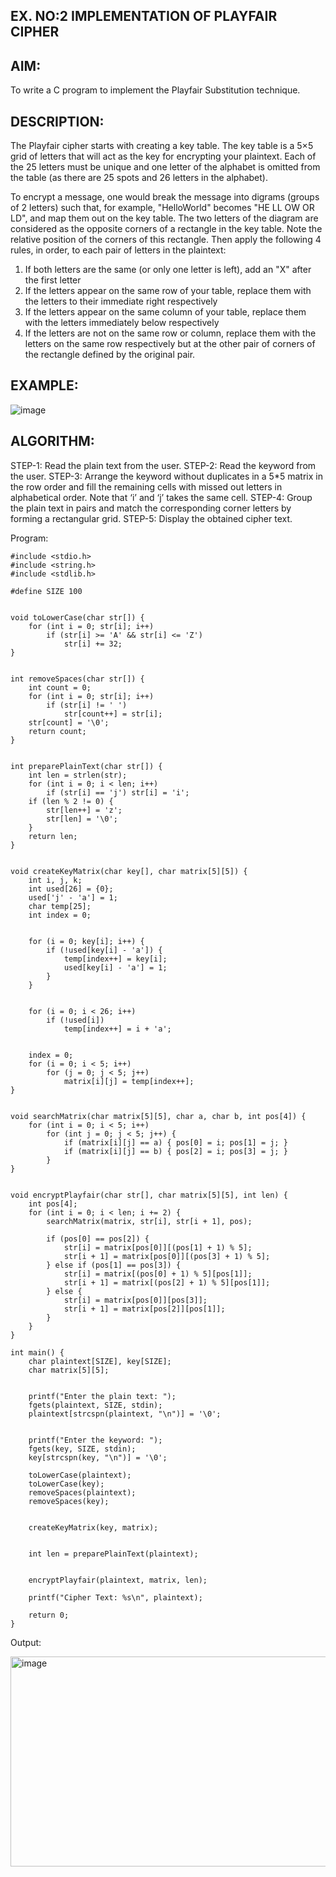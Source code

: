 ## EX. NO:2 IMPLEMENTATION OF PLAYFAIR CIPHER

 

## AIM:
 

 

To write a C program to implement the Playfair Substitution technique.

## DESCRIPTION:

The Playfair cipher starts with creating a key table. The key table is a 5×5 grid of letters that will act as the key for encrypting your plaintext. Each of the 25 letters must be unique and one letter of the alphabet is omitted from the table (as there are 25 spots and 26 letters in the alphabet).

To encrypt a message, one would break the message into digrams (groups of 2 letters) such that, for example, "HelloWorld" becomes "HE LL OW OR LD", and map them out on the key table. The two letters of the diagram are considered as the opposite corners of a rectangle in the key table. Note the relative position of the corners of this rectangle. Then apply the following 4 rules, in order, to each pair of letters in the plaintext:
1.	If both letters are the same (or only one letter is left), add an "X" after the first letter
2.	If the letters appear on the same row of your table, replace them with the letters to their immediate right respectively
3.	If the letters appear on the same column of your table, replace them with the letters immediately below respectively
4.	If the letters are not on the same row or column, replace them with the letters on the same row respectively but at the other pair of corners of the rectangle defined by the original pair.
## EXAMPLE:
![image](https://github.com/Hemamanigandan/EX-NO-2-/assets/149653568/e6858d4f-b122-42ba-acdb-db18ec2e9675)

 

## ALGORITHM:

STEP-1: Read the plain text from the user.
STEP-2: Read the keyword from the user.
STEP-3: Arrange the keyword without duplicates in a 5*5 matrix in the row order and fill the remaining cells with missed out letters in alphabetical order. Note that ‘i’ and ‘j’ takes the same cell.
STEP-4: Group the plain text in pairs and match the corresponding corner letters by forming a rectangular grid.
STEP-5: Display the obtained cipher text.




Program:
```
#include <stdio.h>
#include <string.h>
#include <stdlib.h>

#define SIZE 100


void toLowerCase(char str[]) {
    for (int i = 0; str[i]; i++)
        if (str[i] >= 'A' && str[i] <= 'Z')
            str[i] += 32;
}


int removeSpaces(char str[]) {
    int count = 0;
    for (int i = 0; str[i]; i++)
        if (str[i] != ' ')
            str[count++] = str[i];
    str[count] = '\0';
    return count;
}


int preparePlainText(char str[]) {
    int len = strlen(str);
    for (int i = 0; i < len; i++)
        if (str[i] == 'j') str[i] = 'i';
    if (len % 2 != 0) {
        str[len++] = 'z'; 
        str[len] = '\0';
    }
    return len;
}


void createKeyMatrix(char key[], char matrix[5][5]) {
    int i, j, k;
    int used[26] = {0}; 
    used['j' - 'a'] = 1; 
    char temp[25];
    int index = 0;

  
    for (i = 0; key[i]; i++) {
        if (!used[key[i] - 'a']) {
            temp[index++] = key[i];
            used[key[i] - 'a'] = 1;
        }
    }

 
    for (i = 0; i < 26; i++)
        if (!used[i])
            temp[index++] = i + 'a';

  
    index = 0;
    for (i = 0; i < 5; i++)
        for (j = 0; j < 5; j++)
            matrix[i][j] = temp[index++];
}


void searchMatrix(char matrix[5][5], char a, char b, int pos[4]) {
    for (int i = 0; i < 5; i++)
        for (int j = 0; j < 5; j++) {
            if (matrix[i][j] == a) { pos[0] = i; pos[1] = j; }
            if (matrix[i][j] == b) { pos[2] = i; pos[3] = j; }
        }
}


void encryptPlayfair(char str[], char matrix[5][5], int len) {
    int pos[4];
    for (int i = 0; i < len; i += 2) {
        searchMatrix(matrix, str[i], str[i + 1], pos);

        if (pos[0] == pos[2]) { 
            str[i] = matrix[pos[0]][(pos[1] + 1) % 5];
            str[i + 1] = matrix[pos[0]][(pos[3] + 1) % 5];
        } else if (pos[1] == pos[3]) { 
            str[i] = matrix[(pos[0] + 1) % 5][pos[1]];
            str[i + 1] = matrix[(pos[2] + 1) % 5][pos[1]];
        } else { 
            str[i] = matrix[pos[0]][pos[3]];
            str[i + 1] = matrix[pos[2]][pos[1]];
        }
    }
}

int main() {
    char plaintext[SIZE], key[SIZE];
    char matrix[5][5];

  
    printf("Enter the plain text: ");
    fgets(plaintext, SIZE, stdin);
    plaintext[strcspn(plaintext, "\n")] = '\0'; 

   
    printf("Enter the keyword: ");
    fgets(key, SIZE, stdin);
    key[strcspn(key, "\n")] = '\0';

    toLowerCase(plaintext);
    toLowerCase(key);
    removeSpaces(plaintext);
    removeSpaces(key);


    createKeyMatrix(key, matrix);

  
    int len = preparePlainText(plaintext);

  
    encryptPlayfair(plaintext, matrix, len);

    printf("Cipher Text: %s\n", plaintext);

    return 0;
}

```




Output:

<img width="811" height="336" alt="image" src="https://github.com/user-attachments/assets/a511727b-ee78-45a6-b240-ff0d47caa143" />


